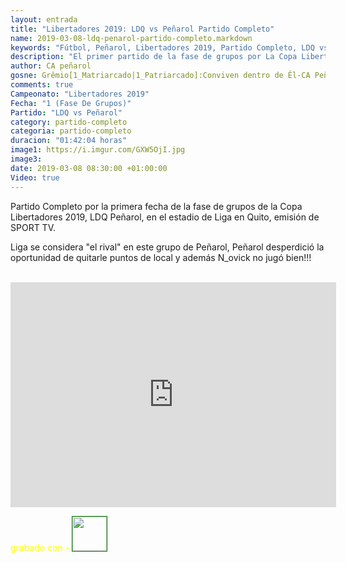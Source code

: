 ```yaml
---
layout: entrada
title: "Libertadores 2019: LDQ vs Peñarol Partido Completo"
name: 2019-03-08-ldq-penarol-partido-completo.markdown
keywords: "Fútbol, Peñarol, Libertadores 2019, Partido Completo, LDQ vs Peñarol, video"
description: "El primer partido de la fase de grupos por La Copa Libertadores 2019, LDQ vs Peñarol, partido completo SPORT TV"
author: CA peñarol
gosne: Grêmio[1_Matriarcado|1_Patriarcado]:Conviven dentro de Êl-CA Peñarol
comments: true
Campeonato: "Libertadores 2019"
Fecha: "1 (Fase De Grupos)"
Partido: "LDQ vs Peñarol"
category: partido-completo
categoria: partido-completo
duracion: "01:42:04 horas"
image1: https://i.imgur.com/GXW5OjI.jpg
image3:
date: 2019-03-08 08:30:00 +01:00:00
Video: true
---
```


Partido Completo por la primera fecha de la fase de grupos de la Copa Libertadores 2019, LDQ Peñarol, en el estadio de Liga en Quito, emisión de SPORT TV.

Liga se considera "el rival" en este grupo de Peñarol, Peñarol desperdició la oportunidad de quitarle puntos de local y además N_ovick no jugó bien!!!

<br>

<iframe width="521" height="360" src="https://www.youtube.com/embed/9ou0Amll6ng" frameborder="0" allow="accelerometer; autoplay; encrypted-media; gyroscope; picture-in-picture" allowfullscreen></iframe>

<br>

<span style="color:yellow;">grabado con - </span> <a href="http://ffmpeg.org"><img src="{{ site.url }}/images/ffmpeg.png" width="55" style="border:1px solid green;"></a>

